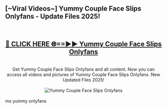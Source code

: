 <h2>[~Viral Videos~] Yummy Couple Face Slips Onlyfans - Update Files 2025!</h2>
<br>
<div align="center">
<h2><a href="https://betterlinks.top/A2PfLJ" rel="nofollow">🔴 CLICK HERE 🌐==►► Yummy Couple Face Slips Onlyfans</a></h2>
<br>
Get Yummy Couple Face Slips Onlyfans and all content. Now you can access all videos and pictures of Yummy Couple Face Slips Onlyfans. New Updated Files 2025!
<br>
<br>
<a href="https://betterlinks.top/A2PfLJ" rel="nofollow" data-target="animated-image.originalLink"><img src="https://i.ibb.co.com/WyWwxjT/player-gif2.gif" alt="Yummy Couple Face Slips Onlyfans" style="max-width: 100%; display: inline-block;" data-target="animated-image.originalImage"></a>
</div>
<br>
ms yummy onlyfans
